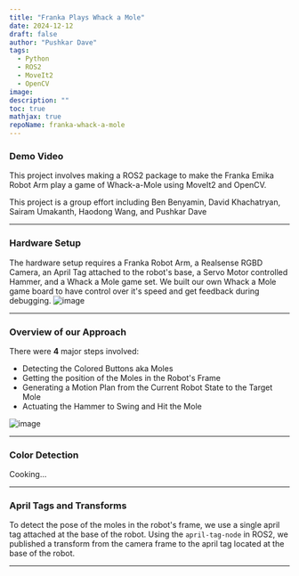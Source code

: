 ```yaml
---
title: "Franka Plays Whack a Mole"
date: 2024-12-12
draft: false
author: "Pushkar Dave"
tags:
  - Python
  - ROS2
  - MoveIt2
  - OpenCV
image: 
description: ""
toc: true
mathjax: true
repoName: franka-whack-a-mole
---
```


### Demo Video
This project involves making a ROS2 package to make the Franka Emika Robot Arm play a game of Whack-a-Mole using MoveIt2 and OpenCV.

This project is a group effort including Ben Benyamin, David Khachatryan, Sairam Umakanth, Haodong Wang, and Pushkar Dave

---
### Hardware Setup

The hardware setup requires a Franka Robot Arm, a Realsense RGBD Camera, an April Tag attached to the robot's base, a Servo Motor controlled Hammer, and a Whack a Mole game set. We built our own Whack a Mole game board to have control over it's speed and get feedback during debugging.
![image](/images/projects/franka-mole/Franka-setup.jpg)

---
### Overview of our Approach

There were **4** major steps involved:
 - Detecting the Colored Buttons aka Moles
 - Getting the position of the Moles in the Robot's Frame
 - Generating a Motion Plan from the Current Robot State to the Target Mole
 - Actuating the Hammer to Swing and Hit the Mole

![image](/images/projects/franka-mole/NewBlock.png)

---
### Color Detection
Cooking...

---
### April Tags and Transforms

To detect the pose of the moles in the robot's frame, we use a single april tag attached at the base of the robot. Using the `april-tag-node` in ROS2, we published a transform from the camera frame to the april tag located at the base of the robot. 

---


